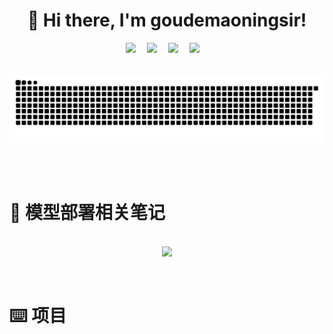 <div align="center">

#  🙋 Hi there, I'm goudemaoningsir!

</div>

<div align="center">
  <!-- profile logo 个人资料徽标 -->
  <div align="center">
    <a href="mailto:gf13951891236@gmail.com"><img src="https://img.shields.io/badge/Gmail-goudemaoningsir-blue?logo=Gmail&logoColor=white" /></a>&emsp;
    <a href="https://blog.csdn.net/weixin_44557056"><img src="https://img.shields.io/badge/CSDN-goudemaoningsir-c32136?logo=Celery&logoColor=white" /></a>&emsp;
    <a href="https://www.zhihu.com/people/sunnyzgf"><img src="https://img.shields.io/badge/Zhihu-goudemaoningsir-important?logo=Zhihu&logoColor=white" /></a>&emsp;
    <a href="https://www.zhihu.com/people/sunnyzgf"><img src="https://img.shields.io/badge/GitHub-goudemaoningsir-green?logo=Github&logoColor=white" /></a>&emsp;
  </div>
</div>

<br>

![snake](https://raw.githubusercontent.com/goudemaoningsir/goudemaoningsir/output/github-contribution-grid-snake.svg)



<br>


<br>

# 📝  模型部署相关笔记

<p align="center">

<br>

<a href="https://github.com/goudemaoningsir/Salute_Triton-inference-server">
<img src="https://github-readme-stats-git-masterrstaa-rickstaa.vercel.app/api/pin/?username=goudemaoningsir&repo=Salute_Triton-inference-server&show_icons=true&theme=dark&hide_border=false" /></a>

<br>

</p>



<br>


# ⌨️ 项目

